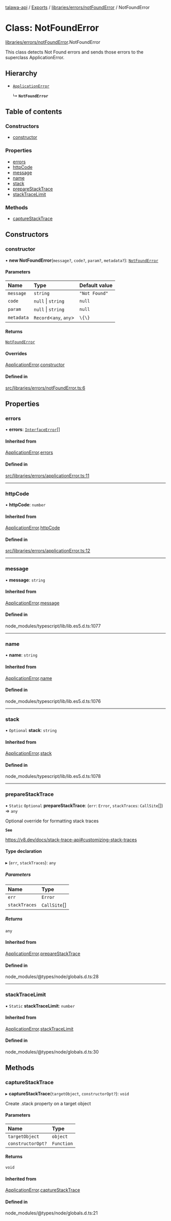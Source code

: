 [talawa-api](../README.md) / [Exports](../modules.md) / [libraries/errors/notFoundError](../modules/libraries_errors_notFoundError.md) / NotFoundError

# Class: NotFoundError

[libraries/errors/notFoundError](../modules/libraries_errors_notFoundError.md).NotFoundError

This class detects Not Found errors and sends those errors to the superclass ApplicationError.

## Hierarchy

- [`ApplicationError`](libraries_errors_applicationError.ApplicationError.md)

  ↳ **`NotFoundError`**

## Table of contents

### Constructors

- [constructor](libraries_errors_notFoundError.NotFoundError.md#constructor)

### Properties

- [errors](libraries_errors_notFoundError.NotFoundError.md#errors)
- [httpCode](libraries_errors_notFoundError.NotFoundError.md#httpcode)
- [message](libraries_errors_notFoundError.NotFoundError.md#message)
- [name](libraries_errors_notFoundError.NotFoundError.md#name)
- [stack](libraries_errors_notFoundError.NotFoundError.md#stack)
- [prepareStackTrace](libraries_errors_notFoundError.NotFoundError.md#preparestacktrace)
- [stackTraceLimit](libraries_errors_notFoundError.NotFoundError.md#stacktracelimit)

### Methods

- [captureStackTrace](libraries_errors_notFoundError.NotFoundError.md#capturestacktrace)

## Constructors

### constructor

• **new NotFoundError**(`message?`, `code?`, `param?`, `metadata?`): [`NotFoundError`](libraries_errors_notFoundError.NotFoundError.md)

#### Parameters

| Name | Type | Default value |
| :------ | :------ | :------ |
| `message` | `string` | `"Not Found"` |
| `code` | ``null`` \| `string` | `null` |
| `param` | ``null`` \| `string` | `null` |
| `metadata` | `Record`\<`any`, `any`\> | `\{\}` |

#### Returns

[`NotFoundError`](libraries_errors_notFoundError.NotFoundError.md)

#### Overrides

[ApplicationError](libraries_errors_applicationError.ApplicationError.md).[constructor](libraries_errors_applicationError.ApplicationError.md#constructor)

#### Defined in

[src/libraries/errors/notFoundError.ts:6](https://github.com/PalisadoesFoundation/talawa-api/blob/9fa6a1c/src/libraries/errors/notFoundError.ts#L6)

## Properties

### errors

• **errors**: [`InterfaceError`](../interfaces/libraries_errors_applicationError.InterfaceError.md)[]

#### Inherited from

[ApplicationError](libraries_errors_applicationError.ApplicationError.md).[errors](libraries_errors_applicationError.ApplicationError.md#errors)

#### Defined in

[src/libraries/errors/applicationError.ts:11](https://github.com/PalisadoesFoundation/talawa-api/blob/9fa6a1c/src/libraries/errors/applicationError.ts#L11)

___

### httpCode

• **httpCode**: `number`

#### Inherited from

[ApplicationError](libraries_errors_applicationError.ApplicationError.md).[httpCode](libraries_errors_applicationError.ApplicationError.md#httpcode)

#### Defined in

[src/libraries/errors/applicationError.ts:12](https://github.com/PalisadoesFoundation/talawa-api/blob/9fa6a1c/src/libraries/errors/applicationError.ts#L12)

___

### message

• **message**: `string`

#### Inherited from

[ApplicationError](libraries_errors_applicationError.ApplicationError.md).[message](libraries_errors_applicationError.ApplicationError.md#message)

#### Defined in

node_modules/typescript/lib/lib.es5.d.ts:1077

___

### name

• **name**: `string`

#### Inherited from

[ApplicationError](libraries_errors_applicationError.ApplicationError.md).[name](libraries_errors_applicationError.ApplicationError.md#name)

#### Defined in

node_modules/typescript/lib/lib.es5.d.ts:1076

___

### stack

• `Optional` **stack**: `string`

#### Inherited from

[ApplicationError](libraries_errors_applicationError.ApplicationError.md).[stack](libraries_errors_applicationError.ApplicationError.md#stack)

#### Defined in

node_modules/typescript/lib/lib.es5.d.ts:1078

___

### prepareStackTrace

▪ `Static` `Optional` **prepareStackTrace**: (`err`: `Error`, `stackTraces`: `CallSite`[]) =\> `any`

Optional override for formatting stack traces

**`See`**

https://v8.dev/docs/stack-trace-api#customizing-stack-traces

#### Type declaration

▸ (`err`, `stackTraces`): `any`

##### Parameters

| Name | Type |
| :------ | :------ |
| `err` | `Error` |
| `stackTraces` | `CallSite`[] |

##### Returns

`any`

#### Inherited from

[ApplicationError](libraries_errors_applicationError.ApplicationError.md).[prepareStackTrace](libraries_errors_applicationError.ApplicationError.md#preparestacktrace)

#### Defined in

node_modules/@types/node/globals.d.ts:28

___

### stackTraceLimit

▪ `Static` **stackTraceLimit**: `number`

#### Inherited from

[ApplicationError](libraries_errors_applicationError.ApplicationError.md).[stackTraceLimit](libraries_errors_applicationError.ApplicationError.md#stacktracelimit)

#### Defined in

node_modules/@types/node/globals.d.ts:30

## Methods

### captureStackTrace

▸ **captureStackTrace**(`targetObject`, `constructorOpt?`): `void`

Create .stack property on a target object

#### Parameters

| Name | Type |
| :------ | :------ |
| `targetObject` | `object` |
| `constructorOpt?` | `Function` |

#### Returns

`void`

#### Inherited from

[ApplicationError](libraries_errors_applicationError.ApplicationError.md).[captureStackTrace](libraries_errors_applicationError.ApplicationError.md#capturestacktrace)

#### Defined in

node_modules/@types/node/globals.d.ts:21

